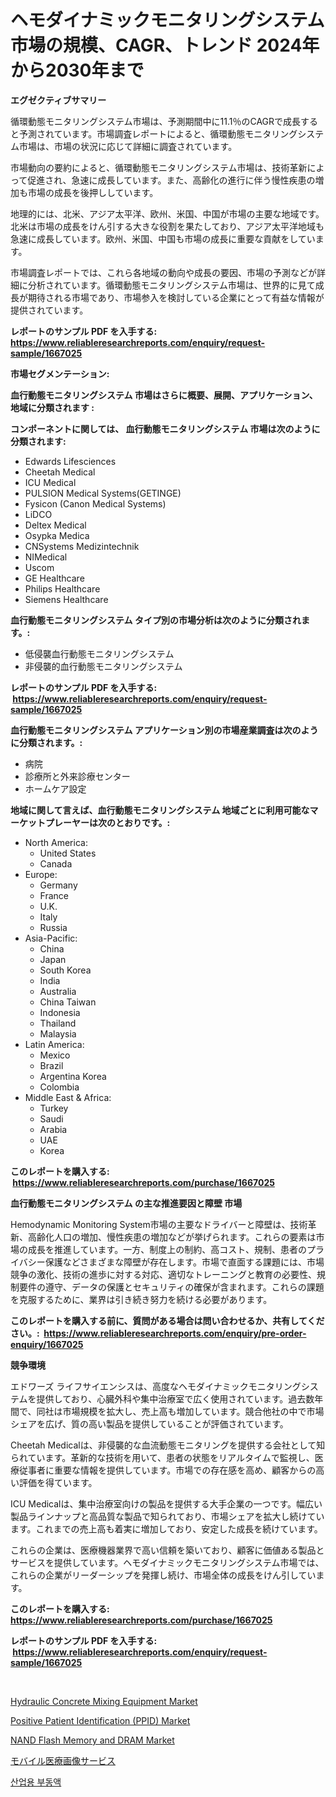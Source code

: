 <p><h1>ヘモダイナミックモニタリングシステム市場の規模、CAGR、トレンド 2024年から2030年まで</h1></p><p><strong>エグゼクティブサマリー</strong></p>
<p><p>循環動態モニタリングシステム市場は、予測期間中に11.1％のCAGRで成長すると予測されています。市場調査レポートによると、循環動態モニタリングシステム市場は、市場の状況に応じて詳細に調査されています。</p><p>市場動向の要約によると、循環動態モニタリングシステム市場は、技術革新によって促進され、急速に成長しています。また、高齢化の進行に伴う慢性疾患の増加も市場の成長を後押ししています。</p><p>地理的には、北米、アジア太平洋、欧州、米国、中国が市場の主要な地域です。北米は市場の成長をけん引する大きな役割を果たしており、アジア太平洋地域も急速に成長しています。欧州、米国、中国も市場の成長に重要な貢献をしています。</p><p>市場調査レポートでは、これら各地域の動向や成長の要因、市場の予測などが詳細に分析されています。循環動態モニタリングシステム市場は、世界的に見て成長が期待される市場であり、市場参入を検討している企業にとって有益な情報が提供されています。</p></p>
<p><strong>レポートのサンプル PDF を入手する: <a href="https://www.reliableresearchreports.com/enquiry/request-sample/1667025">https://www.reliableresearchreports.com/enquiry/request-sample/1667025</a></strong></p>
<p><strong>市場セグメンテーション:</strong></p>
<p><strong> 血行動態モニタリングシステム 市場はさらに概要、展開、アプリケーション、地域に分類されます :</strong></p>
<p><strong>コンポーネントに関しては、 血行動態モニタリングシステム 市場は次のように分類されます: &nbsp;</strong></p>
<p><ul><li>Edwards Lifesciences</li><li>Cheetah Medical</li><li>ICU Medical</li><li>PULSION Medical Systems(GETINGE)</li><li>Fysicon (Canon Medical Systems)</li><li>LiDCO</li><li>Deltex Medical</li><li>Osypka Medica</li><li>CNSystems Medizintechnik</li><li>NIMedical</li><li>Uscom</li><li>GE Healthcare</li><li>Philips Healthcare</li><li>Siemens Healthcare</li></ul></p>
<p><strong> 血行動態モニタリングシステム タイプ別の市場分析は次のように分類されます。:</strong></p>
<p><ul><li>低侵襲血行動態モニタリングシステム</li><li>非侵襲的血行動態モニタリングシステム</li></ul></p>
<p><strong>レポートのサンプル PDF を入手する: &nbsp;<a href="https://www.reliableresearchreports.com/enquiry/request-sample/1667025">https://www.reliableresearchreports.com/enquiry/request-sample/1667025</a></strong></p>
<p><strong> 血行動態モニタリングシステム アプリケーション別の市場産業調査は次のように分類されます。:</strong></p>
<p><ul><li>病院</li><li>診療所と外来診療センター</li><li>ホームケア設定</li></ul></p>
<p><strong>地域に関して言えば、血行動態モニタリングシステム 地域ごとに利用可能なマーケットプレーヤーは次のとおりです。:</strong></p>
<p><ul>
    <li>
        North America:
        <ul>
            <li>United States</li>
            <li>Canada</li>
        </ul>
    </li>
    <li>
        Europe:
        <ul>
            <li>Germany</li>
            <li>France</li>
            <li>U.K.</li>
            <li>Italy</li>
            <li>Russia</li>
        </ul>
    </li>
    <li>
        Asia-Pacific:
        <ul>
            <li>China</li>
            <li>Japan</li>
            <li>South Korea</li>
            <li>India</li>
            <li>Australia</li>
            <li>China Taiwan</li>
            <li>Indonesia</li>
            <li>Thailand</li>
            <li>Malaysia</li>
        </ul>
    </li>
    <li>
        Latin America:
        <ul>
            <li>Mexico</li>
            <li>Brazil</li>
            <li>Argentina Korea</li>
            <li>Colombia</li>
        </ul>
    </li>
    <li>
        Middle East & Africa:
        <ul>
            <li>Turkey</li>
            <li>Saudi</li>
            <li>Arabia</li>
            <li>UAE</li>
            <li>Korea</li>
        </ul>
    </li>
    </ul></p>
<p><strong>このレポートを購入する: &nbsp;<a href="https://www.reliableresearchreports.com/purchase/1667025">https://www.reliableresearchreports.com/purchase/1667025</a></strong></p>
<p><strong>血行動態モニタリングシステム の主な推進要因と障壁 市場</strong></p>
<p><p>Hemodynamic Monitoring System市場の主要なドライバーと障壁は、技術革新、高齢化人口の増加、慢性疾患の増加などが挙げられます。これらの要素は市場の成長を推進しています。一方、制度上の制約、高コスト、規制、患者のプライバシー保護などさまざまな障壁が存在します。市場で直面する課題には、市場競争の激化、技術の進歩に対する対応、適切なトレーニングと教育の必要性、規制要件の遵守、データの保護とセキュリティの確保が含まれます。これらの課題を克服するために、業界は引き続き努力を続ける必要があります。</p></p>
<p><strong>このレポートを購入する前に、質問がある場合は問い合わせるか、共有してください。:&nbsp; <a href="https://www.reliableresearchreports.com/enquiry/pre-order-enquiry/1667025">https://www.reliableresearchreports.com/enquiry/pre-order-enquiry/1667025</a></strong></p>
<p><strong>競争環境</strong></p>
<p><p>エドワーズ ライフサイエンシスは、高度なヘモダイナミックモニタリングシステムを提供しており、心臓外科や集中治療室で広く使用されています。過去数年間で、同社は市場規模を拡大し、売上高も増加しています。競合他社の中で市場シェアを広げ、質の高い製品を提供していることが評価されています。</p><p>Cheetah Medicalは、非侵襲的な血流動態モニタリングを提供する会社として知られています。革新的な技術を用いて、患者の状態をリアルタイムで監視し、医療従事者に重要な情報を提供しています。市場での存在感を高め、顧客からの高い評価を得ています。</p><p>ICU Medicalは、集中治療室向けの製品を提供する大手企業の一つです。幅広い製品ラインナップと高品質な製品で知られており、市場シェアを拡大し続けています。これまでの売上高も着実に増加しており、安定した成長を続けています。</p><p>これらの企業は、医療機器業界で高い信頼を築いており、顧客に価値ある製品とサービスを提供しています。ヘモダイナミックモニタリングシステム市場では、これらの企業がリーダーシップを発揮し続け、市場全体の成長をけん引しています。</p></p>
<p><strong>このレポートを購入する: &nbsp; <a href="https://www.reliableresearchreports.com/purchase/1667025">https://www.reliableresearchreports.com/purchase/1667025</a></strong></p>
<p><strong>レポートのサンプル PDF を入手する: &nbsp;<a href="https://www.reliableresearchreports.com/enquiry/request-sample/1667025">https://www.reliableresearchreports.com/enquiry/request-sample/1667025</a></strong><strong></strong></p>
<p>&nbsp;</p>
<p><p><a href="https://www.linkedin.com/pulse/hydraulic-concrete-mixing-equipment-market-research-report-kdgvc?trackingId=zexSdpmSmEu%2B1yJuJgmq%2Fw%3D%3D">Hydraulic Concrete Mixing Equipment Market</a></p><p><a href="https://www.linkedin.com/pulse/positive-patient-identification-ppid-market-provides-detailed-5hsjc?trackingId=iug3L7i77gbzIiDUJID%2Byw%3D%3D">Positive Patient Identification (PPID) Market</a></p><p><a href="https://github.com/Airanohannonzb68e5pb53oc1/Market-Research-Report-List-1/blob/main/nand-flash-memory-and-dram-market.md">NAND Flash Memory and DRAM Market</a></p><p><a href="https://medium.com/@kingmsvie/%E3%83%A2%E3%83%90%E3%82%A4%E3%83%AB%E5%8C%BB%E7%99%82%E7%94%BB%E5%83%8F%E8%A8%BA%E6%96%AD%E3%82%B5%E3%83%BC%E3%83%93%E3%82%B9%E3%81%AE%E5%B8%82%E5%A0%B4%E8%AA%BF%E6%9F%BB%E3%83%AC%E3%83%9D%E3%83%BC%E3%83%88-%E3%81%9D%E3%81%AE%E6%AD%B4%E5%8F%B2%E3%81%A8%E4%BA%88%E6%B8%AC2024%E5%B9%B4%E3%81%8B%E3%82%892031%E5%B9%B4%E3%81%BE%E3%81%A7-2056a68ac109">モバイル医療画像サービス</a></p><p><a href="https://github.com/TimmyMann6767/Market-Research-Report-List-1/blob/main/901257713517.md">산업용 부동액</a></p></p>